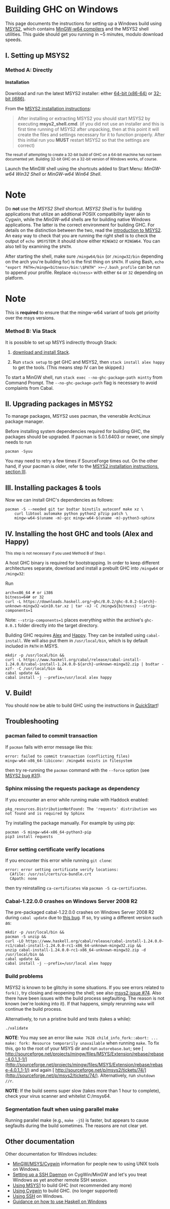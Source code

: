 # Building GHC on Windows


This page documents the instructions for setting up a Windows build using [ MSYS2](http://msys2.org), which contains [ MinGW-w64 compilers](http://mingw-w64.org/) and the MSYS2 shell utilities.  This guide should get you running in \~5 minutes, modulo download speeds.

## I. Setting up MSYS2

### Method A: Directly

#### Installation


Download and run the latest MSYS2 installer: either [ 64-bit (x86-64)](http://repo.msys2.org/distrib/x86_64/) or [ 32-bit (i686)](http://repo.msys2.org/distrib/i686/).


From the [ MSYS2 installation instructions](https://github.com/msys2/msys2/wiki/MSYS2-installation):

>
> After installing or extracting MSYS2 you should start MSYS2 by executing **msys2_shell.cmd**. (if you did not use an installer and this is first time running of MSYS2 after unpacking, then at this point it will create the files and settings necessary for it to function properly. After this initial run you **MUST** restart MSYS2 so that the settings are correct)

<sub>The result of attempting to create a 32-bit build of GHC on a 64-bit machine has not been documented yet. Building 32-bit GHC on a 32-bit version of Windows works, of course.</sub>


Launch the MinGW shell using the shortcuts added to Start Menu: *MinGW-w64 Win32 Shell* or *MinGW-w64 Win64 Shell*.

# Note


Do **not** use the *MSYS2 Shell* shortcut.  *MSYS2 Shell* is for building applications that utilize an additional POSIX compatibility layer akin to Cygwin, while the *MinGW-w64* shells are for building native Windows applications.  The latter is the correct environment for building GHC.  For details on the distinction between the two, read the [ introduction to MSYS2](https://github.com/msys2/msys2/wiki/MSYS2-introduction).  An easy way to check that you are running the right shell is to check the output of `echo $MSYSTEM`: it should show either `MINGW32` or `MINGW64`.  You can also tell by examining the `$PATH`.


After starting the shell, make sure `/mingw64/bin` (or `/mingw32/bin` depending on the arch you're building for) is the first thing on `$PATH`. If using Bash, `echo "export PATH=/mingw<bitness>/bin:\$PATH" >>~/.bash_profile` can be run to append your profile. Replace `<bitness>` with either `64` or `32` depending on platform.

# Note


This is **required** to ensure that the mingw-w64 variant of tools get priority over the msys versions.

### Method B: Via Stack


It is possible to set up MSYS indirectly through Stack:

1. [ download and install Stack](https://docs.haskellstack.org/en/stable/install_and_upgrade/#windows).

1. Run `stack setup` to get GHC and MSYS2, then `stack install alex happy` to get the tools.  (This means step IV can be skipped.)


To start a MinGW shell, run `stack exec --no-ghc-package-path mintty` from Command Prompt.  The `--no-ghc-package-path` flag is necessary to avoid complaints from Cabal.

## II. Upgrading packages in MSYS2


To manage packages, MSYS2 uses pacman, the venerable ArchLinux package manager.


Before installing system dependencies required for building GHC, the packages should be upgraded.  If pacman is 5.0.1.6403 or newer, one simply needs to run

```
pacman -Syuu
```


You may need to retry a few times if SourceForge times out.  On the other hand, if your pacman is older, refer to the [ MSYS2 installation instructions, section III](https://github.com/msys2/msys2/wiki/MSYS2-installation#iii-updating-packages).

## III. Installing packages & tools


Now we can install GHC's dependencies as follows:

```
pacman -S --needed git tar bsdtar binutils autoconf make xz \
    curl libtool automake python python2 p7zip patch \
    mingw-w64-$(uname -m)-gcc mingw-w64-$(uname -m)-python3-sphinx
```

## IV. Installing the host GHC and tools (Alex and Happy)

<sub>This step is not necessary if you used Method B of Step I.</sub>


A host GHC binary is required for bootstrapping. In order to keep different architectures separate, download and install a prebuilt GHC into `/mingw64` or `/mingw32`:


Run

```
arch=x86_64 # or i386
bitness=64# or 32
curl -L https://downloads.haskell.org/~ghc/8.0.2/ghc-8.0.2-${arch}-unknown-mingw32-win10.tar.xz | tar -xJ -C /mingw${bitness} --strip-components=1
```


Note: `--strip-components=1` places everything within the archive's `ghc-8.0.1` folder directly into the target directory.


Building GHC requires [ Alex](http://www.haskell.org/alex/) and [ Happy](http://www.haskell.org/happy/).  They can be installed using `cabal-install`. We will also put them in `/usr/local/bin`, which is by default included in `PATH` in MSYS.

```
mkdir -p /usr/local/bin &&
curl -L https://www.haskell.org/cabal/release/cabal-install-1.24.0.0/cabal-install-1.24.0.0-${arch}-unknown-mingw32.zip | bsdtar -xzf- -C /usr/local/bin &&
cabal update &&
cabal install -j --prefix=/usr/local alex happy
```

## V. Build!


You should now be able to build GHC using the instructions in [QuickStart](building/quick-start)!

## Troubleshooting

### pacman failed to commit transaction


If `pacman` fails with error message like this:

```wiki
error: failed to commit transaction (conflicting files)
mingw-w64-x86_64-libiconv: /mingw64 exists in filesystem
```


then try re-running the `pacman` command with the `--force` option (see [ MSYS2 bug \#31](https://github.com/msys2/msys2.github.io/issues/31)).

### Sphinx missing the requests package as dependency


If you encounter an error while running make with Haddock enabled:

```wiki
pkg_resources.DistributionNotFound: The 'requests' distribution was not found and is required by Sphinx
```


Try installing the package manually. For example by using pip:

```wiki
pacman -S mingw-w64-x86_64-python3-pip
pip3 install requests
```

### Error setting certificate verify locations


If you encounter this error while running `git clone`:

```wiki
error: error setting certificate verify locations:
  CAfile: /usr/ssl/certs/ca-bundle.crt
  CApath: none
```


then try reinstalling `ca-certificates` via `pacman -S ca-certificates`.

### Cabal-1.22.0.0 crashes on Windows Server 2008 R2


The pre-packaged cabal-1.22.0.0 crashes on Windows Server 2008 R2 during `cabal update` due to [ this bug](https://github.com/haskell/cabal/issues/2331).  If so, try using a different version such as:

```
mkdir -p /usr/local/bin &&
pacman -S unzip &&
curl -LO https://www.haskell.org/cabal/release/cabal-install-1.24.0.0-rc1/cabal-install-1.24.0.0-rc1-x86_64-unknown-mingw32.zip &&
unzip cabal-install-1.24.0.0-rc1-x86_64-unknown-mingw32.zip -d /usr/local/bin &&
cabal update &&
cabal install -j --prefix=/usr/local alex happy
```

### Build problems


MSYS2 is known to be glitchy in some situations. If you see errors related to `fork()`, try closing and reopening the shell; see also [ msys2 issue \#74](http://sourceforge.net/p/msys2/tickets/74/). Also there have been issues with the build process segfaulting. The reason is not known (we're looking into it). If that happens, simply rerunning `make` will continue the build process.


Alternatively, to run a pristine build and tests (takes a while):

```
./validate
```

**NOTE**: You may see an error like `make 7628 child_info_fork::abort: ... make: fork: Resource temporarily unavailable` when running `make`. To fix this, go to the root of your MSYS dir and run `autorebase.bat`; see [ http://sourceforge.net/projects/mingw/files/MSYS/Extension/rebase/rebase-4.0.1_1-1/](http://sourceforge.net/projects/mingw/files/MSYS/Extension/rebase/rebase-4.0.1_1-1/) and again [ http://sourceforge.net/p/msys2/tickets/74/](http://sourceforge.net/p/msys2/tickets/74/). Alternatively, run `shutdown //r`.

**NOTE**: If the build seems super slow (takes more than 1 hour to complete), check your virus scanner and whitelist C:/msys64.

### Segmentation fault when using parallel make


Running parallel make (e.g., `make -j5`) is faster, but appears to cause segfaults during the build sometimes. The reasons are not clear yet.

## Other documentation


Other documentation for Windows includes:

- [MinGW/MSYS/Cygwin](building/platforms/windows) information for people new to using UNIX tools on Windows.
- [Setting up a SSH Daemon](building/windows/sshd) on CygWin/MinGW and let's you treat Windows as yet another remote SSH session.
- [Using MSYS1](building/preparation/windows/msy-s1) to build GHC (not recommended any more)
- [Using Cygwin](building/windows/cygwin) to build GHC. (no longer supported)
- [Using SSH](building/windows/ssh) on Windows.
- [ Guidance on how to use Haskell on Windows](http://www.haskell.org/haskellwiki/Windows)